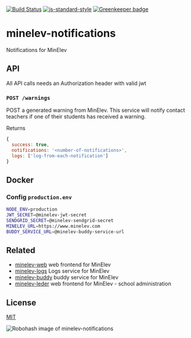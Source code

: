[![Build Status](https://travis-ci.org/telemark/minelev-notifications.svg?branch=master)](https://travis-ci.org/telemark/minelev-notifications)
[![js-standard-style](https://img.shields.io/badge/code%20style-standard-brightgreen.svg?style=flat)](https://github.com/feross/standard)
[![Greenkeeper badge](https://badges.greenkeeper.io/telemark/minelev-notifications.svg)](https://greenkeeper.io/)

# minelev-notifications

Notifications for MinElev

## API

All API calls needs an Authorization header with valid jwt  

### ```POST /warnings```

POST a generated warning from MinElev.
This service will notify contact teachers if one of their students has received a warning.

Returns

```JavaScript
{
  success: true,
  notifications: '<number-of-notifications>',
  logs: ['log-from-each-notification']
}
```

## Docker

### Config ```production.env```
```bash
NODE_ENV=production
JWT_SECRET=@minelev-jwt-secret
SENDGRID_SECRET=@minelev-sendgrid-secret
MINELEV_URL=https://www.minelev.com
BUDDY_SERVICE_URL=@minelev-buddy-service-url
```

## Related

- [minelev-web](https://github.com/telemark/minelev-web) web frontend for MinElev
- [minelev-logs](https://github.com/telemark/minelev-logs) Logs service for MinElev
- [minelev-buddy](https://github.com/telemark/minelev-buddy) buddy service for MinElev
- [minelev-leder](https://github.com/telemark/minelev-leder) web frontend for MinElev - school administration

## License

[MIT](LICENSE)

![Robohash image of minelev-notifications](https://robots.kebabstudios.party/minelev-notifications.png "Robohash image of minelev-notifications")